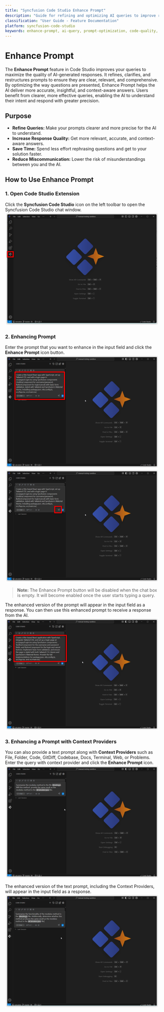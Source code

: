 ```yaml
---
title: "Syncfusion Code Studio Enhance Prompt"
description: "Guide for refining and optimizing AI queries to improve response quality in development workflows"
classification: "User Guide - Feature Documentation"
platform: syncfusion-code-studio
keywords: enhance-prompt, ai-query, prompt-optimization, code-quality, developer-productivity, real-time-assistance
---
```

# Enhance Prompt
 
The **Enhance Prompt** feature in Code Studio improves your queries to maximize the quality of AI-generated responses. It refines, clarifies, and restructures prompts to ensure they are clear, relevant, and comprehensive. By optimizing the way questions are presented, Enhance Prompt helps the AI deliver more accurate, insightful, and context-aware answers. Users benefit from clearer, more effective queries, enabling the AI to understand their intent and respond with greater precision.
 

## Purpose

- **Refine Queries:** Make your prompts clearer and more precise for the AI to understand.
- **Increase Response Quality:** Get more relevant, accurate, and context-aware answers.
- **Save Time:** Spend less effort rephrasing questions and get to your solution faster.
- **Reduce Miscommunication:** Lower the risk of misunderstandings between you and the AI.

## How to Use Enhance Prompt
 
### 1. Open Code Studio Extension
 
Click the **Syncfusion Code Studio** icon on the left toolbar to open the Syncfusion Code Studio chat window.
 <img src="./feature-images/enhance1.png" alt="enhance" >

### 2. Enhancing Prompt
 
Enter the prompt that you want to enhance in the input field and click the **Enhance Prompt** icon button.
<img src="./feature-images/enhance2.png" alt="enhance" >
<img src="./feature-images/enhance3.png" alt="enhance" >

> **Note:** The Enhance Prompt button will be disabled when the chat box is empty. It will become enabled once the user starts typing a query.

The enhanced version of the prompt will appear in the input field as a response. You can then use this enhanced prompt to receive a response from the AI.
 <img src="./feature-images/enhance4.png" alt="enhance" >

### 3. Enhancing a Prompt with Context Providers
 
You can also provide a text prompt along with **Context Providers** such as File, Folder, Code, GitDiff, Codebase, Docs, Terminal, Web, or Problems.
Enter the query with context provider and click the **Enhance Prompt** icon.
 <img src="./feature-images/enhance5.png" alt="enhance" >

The enhanced version of the text prompt, including the Context Providers, will appear in the input field as a response.
<img src="./feature-images/enhance6.png" alt="enhance" >